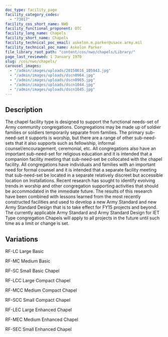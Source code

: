 ```yaml
---
doc_type: facility_page
facility_category_codes:
  - "73017"
facility_cos_short_name: NWO
facility_functional_proponent: OTC
facility_long_name: Chapels
facility_short_name: Chapels
facility_technical_poc_email: askelon.m.parker@usace.army.mil
facility_technical_poc_name: Askelon Parker
file_library_root_path: "content/cos/nwo/chapels/Library/"
page_last_reviewed: 1 January 1970
slug: /cos/nwo/chapels/
carousel_images:
  - "/admin/images/uploads/20150616_105943.jpg"
  - "/admin/images/uploads/dscn0964.jpg"
  - "/admin/images/uploads/dscn0965.jpg"
  - "/admin/images/uploads/dscn1044.jpg"
  - "/admin/images/uploads/dscn1045.jpg"
---
```


## Description

The chapel facility type is designed to support the functional needs-set of Army community congregations. Congregations may be made up of soldier families or soldiers temporarily separate from families. The primary sub-need-set it supports is worship, but there are a range of other sub-need-sets that it also supports such as fellowship, informal counsel/encouragement, ceremonial, etc.
All congregations also have an important sub-need-set for religious education and it is intended that a companion facility meeting that sub-need-set be collocated with the chapel facility.
All congregations have individuals and families with an important need for formal counsel and it is intended that a separate facility meeting that sub-need-set be located in a separate relatively discreet but accessible location on Installations.
Recent research has sought to identify evolving trends in worship and other congregation supporting activities that should be accommodated in the immediate future. The results of this research have been combined with lessons learned from the most recently constructed facilities and used to develop a new Army Standard and new Army Standard Design that is to take effect for FY15 projects and beyond.
The currently applicable Army Standard and Army Standard Design for IET Type congregation Chapels will apply to all projects in the future until such time as a limit or change is set.

## Variations

RF-LC Large Basic

RF-MC Medium Basic

RF-SC Small Basic Chapel

RF-LCC Large Compact Chapel

RF-MCC Medium Compact Chapel

RF-SCC Small Compact Chapel

RF-LEC Large Enhanced Chapel

RF-MEC Medium Enhanced Chapel

RF-SEC Small Enhanced Chapel
